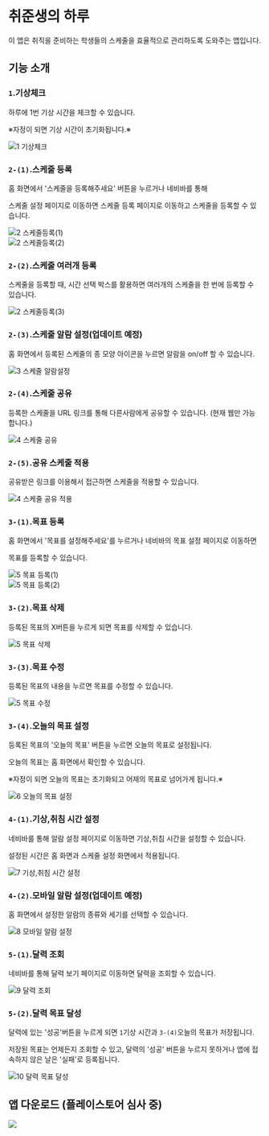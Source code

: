 # 취준생의 하루

이 앱은 취직을 준비하는 학생들의 스케줄을 효율적으로 관리하도록 도와주는 앱입니다.

## 기능 소개

### `1`.기상체크
하루에 1번 기상 시간을 체크할 수 있습니다.

※자정이 되면 기상 시간이 초기화됩니다.※

![1 기상체크](https://user-images.githubusercontent.com/117655658/229328005-de74b9fd-c108-4ad9-8f6f-b67bbcb275bc.gif)

### `2-(1)`.스케줄 등록
홈 화면에서 '스케줄을 등록해주세요' 버튼을 누르거나 네비바를 통해

스케줄 설정 페이지로 이동하면 스케줄 등록 페이지로 이동하고 스케줄을 등록할 수 있습니다.

![2 스케줄등록(1)](https://user-images.githubusercontent.com/117655658/229328114-d3c7d0af-4af4-4f91-ad2e-c0d031d9b82d.gif)\
![2 스케줄등록(2)](https://user-images.githubusercontent.com/117655658/229328115-8b281035-1390-4b5c-b555-02a5afbac2a2.gif)


### `2-(2)`.스케줄 여러개 등록
스케줄을 등록할 때, 시간 선택 박스를 활용하면 여러개의 스케줄을 한 번에 등록할 수 있습니다.

![2 스케줄등록(3)](https://user-images.githubusercontent.com/117655658/229328162-258f00ef-bed8-4417-bb99-7ecce0f264f2.gif)


### `2-(3)`.스케줄 알람 설정(업데이트 예정)
홈 화면에서 등록된 스케줄의 종 모양 아이콘을 누르면 알람을 on/off 할 수 있습니다.

![3 스케줄 알람설정](https://user-images.githubusercontent.com/117655658/229328206-ab449d6d-980c-4ed7-9ac9-0127814d24db.gif)

### `2-(4)`.스케줄 공유
등록한 스케줄을 URL 링크를 통해 다른사람에게 공유할 수 있습니다. (현재 웹만 가능합니다.)

![4 스케줄 공유](https://user-images.githubusercontent.com/117655658/229328245-acd9bf54-c804-445c-a4e6-263daf304ffa.gif)


### `2-(5)`.공유 스케줄 적용
공유받은 링크를 이용해서 접근하면 스케줄을 적용할 수 있습니다.

![4 스케줄 공유 적용](https://user-images.githubusercontent.com/117655658/229328271-1f7cd9ee-7f68-45a7-9509-a819517b58bf.gif)

### `3-(1)`.목표 등록
홈 화면에서 '목표를 설정해주세요'를 누르거나 네비바의 목표 설정 페이지로 이동하면

목표를 등록할 수 있습니다.

![5 목표 등록(1)](https://user-images.githubusercontent.com/117655658/229328306-7ede9d34-271b-4645-8d5a-0a8f54a4c086.gif)\
![5 목표 등록(2)](https://user-images.githubusercontent.com/117655658/229328308-c99bee66-bb6a-4b4b-ba1d-7db03ffad664.gif)

### `3-(2)`.목표 삭제
등록된 목표의 X버튼을 누르게 되면 목표를 삭제할 수 있습니다.

![5 목표 삭제](https://user-images.githubusercontent.com/117655658/229328323-72e76267-a00c-424e-b187-14644ab2b05a.gif)

### `3-(3)`.목표 수정
등록된 목표의 내용을 누르면 목표를 수정할 수 있습니다.

![5 목표 수정](https://user-images.githubusercontent.com/117655658/229328341-6dee2eda-0af7-44d2-84a1-a7b189cf1058.gif)

### `3-(4)`.오늘의 목표 설정
등록된 목표의 '오늘의 목표' 버튼을 누르면 오늘의 목표로 설정됩니다.

오늘의 목표는 홈 화면에서 확인할 수 있습니다.

※자정이 되면 오늘의 목표는 초기화되고 어제의 목표로 넘어가게 됩니다.※

![6 오늘의 목표 설정](https://user-images.githubusercontent.com/117655658/229328346-790c25a4-55ce-45d6-b3ea-6edb54e18ea8.gif)

### `4-(1)`.기상,취침 시간 설정
네비바를 통해 알람 설정 페이지로 이동하면 기상,취침 시간을 설정할 수 있습니다.

설정된 시간은 홈 화면과 스케줄 설정 화면에서 적용됩니다.

![7 기상,취침 시간 설정](https://user-images.githubusercontent.com/117655658/229328439-c096fc06-ac9b-48b5-ade3-4c92eda1b9b6.gif)

### `4-(2)`.모바일 알람 설정(업데이트 예정)
홈 화면에서 설정한 알람의 종류와 세기를 선택할 수 있습니다.

![8 모바일 알람 설정](https://user-images.githubusercontent.com/117655658/229328466-e38ecf09-36c3-4a94-a3ee-111d4758eb52.gif)

### `5-(1)`.달력 조회
네비바를 통해 달력 보기 페이지로 이동하면 달력을 조회할 수 있습니다. 

![9 달력 조회](https://user-images.githubusercontent.com/117655658/229328483-57ae1eb3-9d93-46e2-8ad2-f062d083835b.gif)

### `5-(2)`.달력 목표 달성
달력에 있는 '성공'버튼을 누르게 되면 `1`기상 시간과 `3-(4)`오늘의 목표가 저장됩니다.

저장된 목표는 언제든지 조회할 수 있고, 달력의 '성공' 버튼을 누르지 못하거나 앱에 접속하지 않은 날은 '실패'로 등록됩니다.

![10 달력 목표 달성](https://user-images.githubusercontent.com/117655658/229328493-74e6edb7-79ad-41d2-83d8-2229d4ef7103.gif)

## 앱 다운로드 (플레이스토어 심사 중)

  <a href='https://expo.dev/artifacts/eas/dp4XMRoLYeVm4cq14MqrSg.apk'><img src="https://img.shields.io/badge/Android-3DDC84?style=for-the-badge&logo=Android&logoColor=white"></a>
